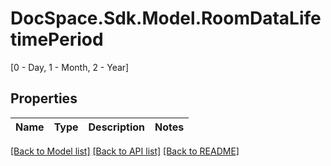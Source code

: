 # DocSpace.Sdk.Model.RoomDataLifetimePeriod
[0 - Day, 1 - Month, 2 - Year]

## Properties

Name | Type | Description | Notes
------------ | ------------- | ------------- | -------------

[[Back to Model list]](../README.md#documentation-for-models) [[Back to API list]](../README.md#documentation-for-api-endpoints) [[Back to README]](../README.md)

